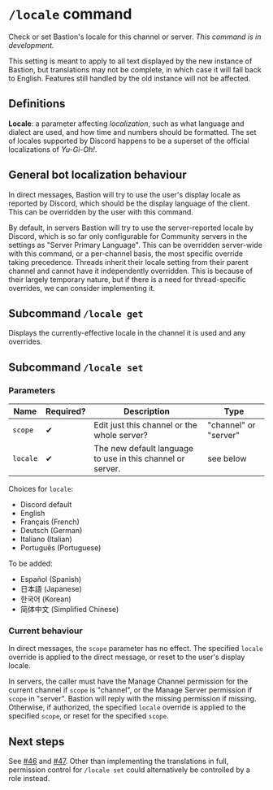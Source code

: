 # `/locale` command

Check or set Bastion's locale for this channel or server. _This command is in development._

This setting is meant to apply to all text displayed by the new instance of Bastion, but
translations may not be complete, in which case it will fall back to English. Features
still handled by the old instance will not be affected.

## Definitions

**Locale**: a parameter affecting _localization_, such as what language and dialect are used,
and how time and numbers should be formatted. The set of locales supported by Discord happens
to be a superset of the official localizations of _Yu-Gi-Oh!_.

## General bot localization behaviour

In direct messages, Bastion will try to use the user's display locale as reported by Discord,
which should be the display language of the client. This can be overridden by the user
with this command.

By default, in servers Bastion will try to use the server-reported locale by Discord,
which is so far only configurable for Community servers in the settings as "Server Primary Language".
This can be overridden server-wide with this command, or a per-channel basis, the
most specific override taking precedence. Threads inherit their locale setting from
their parent channel and cannot have it independently overridden. This is because of
their largely temporary nature, but if there is a need for thread-specific overrides,
we can consider implementing it.

## Subcommand `/locale get`

Displays the currently-effective locale in the channel it is used and any overrides.

## Subcommand `/locale set`

### Parameters

Name | Required? | Description | Type
--- | --- | --- | ---
`scope` | ✔ | Edit just this channel or the whole server? | "channel" or "server"
`locale` | ✔ | The new default language to use in this channel or server. | see below

Choices for `locale`:

- Discord default
- English
- Français (French)
- Deutsch (German)
- Italiano (Italian)
- Português (Portuguese)

To be added:

- Español (Spanish)
- 日本語 (Japanese)
- 한국어 (Korean)
- 简体中文 (Simplified Chinese)

### Current behaviour

In direct messages, the `scope` parameter has no effect. The specified `locale` override
is applied to the direct message, or reset to the user's display locale.

In servers, the caller must have the Manage Channel permission for the current channel if
`scope` is "channel", or the Manage Server permission if `scope` in "server". Bastion will
reply with the missing permission if missing. Otherwise, if authorized, the specified
`locale` override is applied to the specified `scope`, or reset for the specified `scope`.

## Next steps

See [#46](https://github.com/DawnbrandBots/bastion-bot/issues/46) and [#47](https://github.com/DawnbrandBots/bastion-bot/issues/47).
Other than implementing the translations in full, permission control for `/locale set` could
alternatively be controlled by a role instead.
